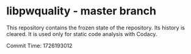 # libpwquality - master branch

This repository contains the frozen state of the repository.
Its history is cleared. It is used only for static code
analysis with Codacy.

Commit Time: 1726193012